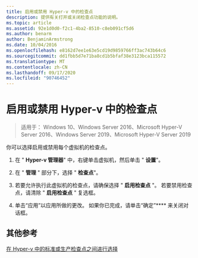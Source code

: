 ```yaml
---
title: 启用或禁用 Hyper-v 中的检查点
description: 提供有关打开或关闭检查点功能的说明。
ms.topic: article
ms.assetid: 92e1d0d0-f2c1-4ba2-8510-c8eb091cf5d6
ms.author: benarm
author: BenjaminArmstrong
ms.date: 10/04/2016
ms.openlocfilehash: e8162d7ee1e63e5cd19d9859766ff3ac743b64c6
ms.sourcegitcommit: dd1fbb5d7e71ba8cd1b5bfaf38e3123bca115572
ms.translationtype: MT
ms.contentlocale: zh-CN
ms.lasthandoff: 09/17/2020
ms.locfileid: "90746452"
---
```

# <a name="enable-or-disable-checkpoints-in-hyper-v"></a>启用或禁用 Hyper-v 中的检查点

>适用于： Windows 10、Windows Server 2016、Microsoft Hyper-V Server 2016、Windows Server 2019、Microsoft Hyper-V Server 2019

你可以选择启用或禁用每个虚拟机的检查点。

1.  在 " **Hyper-v 管理器**" 中，右键单击虚拟机，然后单击 " **设置**"。

2.  在 " **管理** " 部分下，选择 " **检查点**"。

3.  若要允许执行此虚拟机的检查点，请确保选择 " **启用检查点** "。 若要禁用检查点，请清除 " **启用检查点** " 复选框。

4.  单击“应用”以应用所做的更改。 如果你已完成，请单击“确定”**** 来关闭对话框。

## <a name="additional-references"></a>其他参考

[在 Hyper-v 中的标准或生产检查点之间进行选择](Choose-between-standard-or-production-checkpoints-in-Hyper-V.md)


